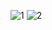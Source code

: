 ![1](https://user-images.githubusercontent.com/79412889/113534841-c7281980-960c-11eb-9d6d-1848c13c9901.jpeg)
![2](https://user-images.githubusercontent.com/79412889/113534844-c8594680-960c-11eb-86eb-76f615ad8ee8.jpeg)
